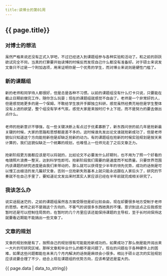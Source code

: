 ```yaml
---
title:读博士的第01周
---
```

## {{ page.title}}

### 对博士的想法

    虽然严格来说还没有正式入学吧，不过已经进入到课题组参与各种实验和活动了。和之前的跃跃欲试完全不同，当真的打算要开始读博的时候反而发现自己什么都没有准备好。对于硕士来说发文章只不过是一个附加选项，用来证明你是一个优秀的学生，而对博士来说则是硬性门槛了。

### 新的课题组
    新的老师和同学待人都很好，但是总是各种不习惯。以前的课题组没有什么打卡只说，只要能在截止日期前做完工作，随你怎么玩耍；现在的课题组就感觉不自由了。老师是一个非常好的人，但是感觉她更多的是一个保姆，不敢给学生放开手脚独立科研，感觉虽然经费充裕但是学生整体没有上进的欲望，整个组没有学术气氛，感觉大家是来按时打卡上下班，而不是努力的要去做出点什么。

### 
    老师的抢新意识不够强，在一些关键决断上有点过于优柔寡断了，新东西问世的前几年是抢新最关键的时候，大家的思路和思想都是差不多的，这时候谁先发出论文谁就抢新成功了，但是老师貌似只知道这个方向能抢新但是却缺乏抢新的动力。有的课题组在抢新的时候实验规划是按天来计算的，我们这貌似缺乏一个统筹的规划，也难怪上一任师兄走了之后文章乏力。

###
    抢新阶段更方面都应该是可以将就的，比如论文不必要发什么好期刊，也不用为了照一个好看的电镜照片浪费一整天，达到科学性即可。抢新阶段我们需要的是速度而不知质量。只要世界范围内该课题的研究进度是由我们来带动的，那么就可以获得至少半年的领先优势，成功的话倒是可以慢工出细活的发几篇好文章，否则一旦抢新失败基本上就只能永远跟在人家后头了，研究的节奏就不在自己手里了，要知道论文发出来时其实人家应该已经在半年前就完成相关研究了。

### 我该怎么办
    说实话挺迷茫的，之前的课题组虽然各方面受限但是却比较自由，现在却要很多地方受制于老师的思想。老师之前不是搞这个方向的，不客气的说很多东西她真的不懂，意识到这点之后我感觉暂时还是可以控制住局势的，在暂时的几个月里应该还能保持课题的主导权，至于长时间保持这就要看近期能不能搞出一些文章了。

### 文章的规划
    文章的规划倒是有了，按照自己的规划很有可能能抢新成功的，如果成功了那么倒是能开阔出来一大片的可研究区域，那样文章和毕业什么的都不是问题了。现在的问题在于各种硬件上的困难，如果这些问题都能在未来几个月内解决的话倒是麻烦会小很多。相比于硕士这次的实验规划应该说要合理了不少，结合上现在课题组的优势方向，应该希望还是蛮大的。
{{ page.data | data_to_string}}
